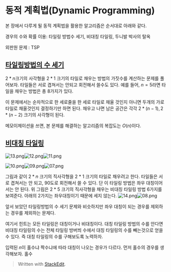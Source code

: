 #  동적 계획법(Dynamic Programming)

본 장에서 다루게 될 동적 계획법을 활용한 알고리즘은 순서대로 아래와 같다.

경우의 수와 확률 이용: 타일링 방법수 세기, 비대칭 타일링, 두니발 박사의 탈옥

외판원 문제 : TSP


## [타일링방법의 수 세기](https://algospot.com/judge/problem/read/TILING2)

$2*n$크기의 사각형을 $2*1$ 크기의 타일로 채우는 방법의 가짓수를 계산하는 문제를 풀어보자. 타일들은 서로 겹쳐서는 안되고 회전해서 쓸수도 있다. 예를 들어, $n=5$라면 타일을 채우는 방법은 총 8가지가 있다. 

이 문제에서는 순차적으로 한 세로줄을 한 세로 타일로 채울 것인지 아니면 두개의 가로 타일로 채울것인지 결정하기만 하면 된다. 채우고 나면 남은 공간은 각각 $2*(n-1), 2*(n-2)$ 크기의 사각형이 된다. 

메모이제이션을 쓰면, 본 문제를 해결하는 알고리즘의 복잡도는 $O(n)$이다.

## [비대칭 타일링](https://algospot.com/judge/problem/read/ASYMTILING)

![13.png](http://algospot.com/media/judge-attachments/99b44b86e82ea246a21867a6970aedfb/13.png)![12.png](http://algospot.com/media/judge-attachments/eabd9fdeb757541289354b1dde1357f0/12.png)![11.png](http://algospot.com/media/judge-attachments/56f26d8f5217e108489083aa594fca16/11.png)

![10.png](http://algospot.com/media/judge-attachments/b60ba1f71aaa61dde733d5088c75b82b/10.png)![09.png](http://algospot.com/media/judge-attachments/03beebe7a6a34a588d0742a71e6d63e4/09.png)![07.png](http://algospot.com/media/judge-attachments/71701ba4f30e767b1894c86b216a5daa/07.png)

그림과 같이 $2 * n$ 크기의 직사각형을 2 * 1 크기의 타일로 채우려고  한다. 타일들은 서로 겹쳐서는 안 되고, 90도로 회전해서 쓸 수 있다. 단 이 타일링 방법은 좌우 대칭이어서는 안 된다. 위 그림은 2 * 5 크기의 직사각형을 채우는 비대칭 타일링 방법 6가지를 보여준다. 아래의  2가지는 좌우대칭이기 때문에 세지 않는다.
![14.png](http://algospot.com/media/judge-attachments/25c64a7a37ecfc8c5b2691d24c237510/14.png)![08.png](http://algospot.com/media/judge-attachments/c9dec0372bcc0b198a30305af57364fa/08.png)

앞서 보았던 타일링방법의 수 세기 문제와 비슷하지만 좌우 대칭이 되는 경우를 제외하는 경우를 제외하는 문제다. 

여기서 힌트는 모든 타일링은 대칭이거나 비대칭이다. 대칭 타일링 방법의 수를 안다면 비대칭 타일링의 수는 전체 타일링 방버븨 수에서 대칭 타일링의 수를 빼는것으로 얻을 수 있다. 즉 대칭 타일링의 수를 구해보도록 노력하자. 

입력된 $n$이 홀수냐 짝수냐에 따라 대칭이 나오는 경우가 다르다. 
먼저 홀수의 경우를 생각해보자. 홀수

> Written with [StackEdit](https://stackedit.io/).
<!--stackedit_data:
eyJoaXN0b3J5IjpbMTY3NzE1NTIzNiwtODIxNzQ0Njk5LDEyMz
E0MTI0MzgsMjE1Mjg3MDIwLDIyNDMyNjY5MiwxMjgzNjYzNjg4
LC0yNzE5NTg0NjVdfQ==
-->